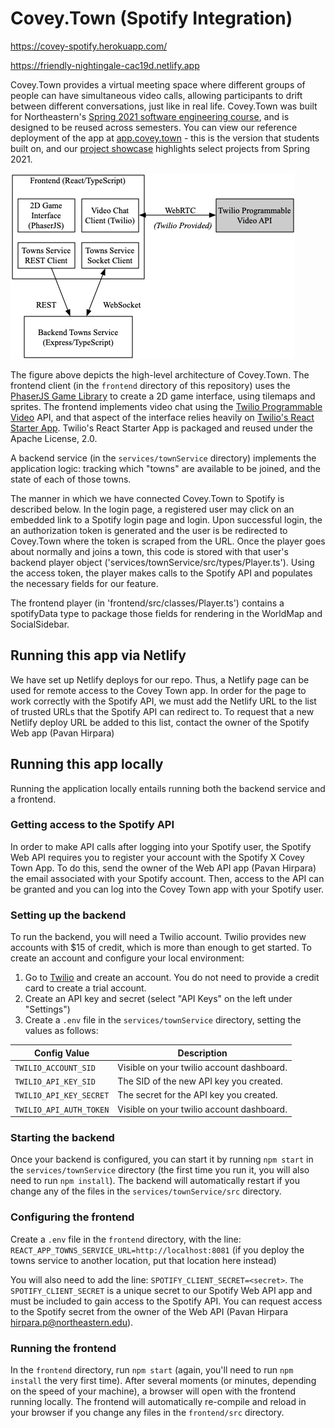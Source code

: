 # Covey.Town (Spotify Integration)

https://covey-spotify.herokuapp.com/

https://friendly-nightingale-cac19d.netlify.app

Covey.Town provides a virtual meeting space where different groups of people can have simultaneous video calls, allowing participants to drift between different conversations, just like in real life.
Covey.Town was built for Northeastern's [Spring 2021 software engineering course](https://neu-se.github.io/CS4530-CS5500-Spring-2021/), and is designed to be reused across semesters.
You can view our reference deployment of the app at [app.covey.town](https://app.covey.town/) - this is the version that students built on, and our [project showcase](https://neu-se.github.io/CS4530-CS5500-Spring-2021/project-showcase) highlights select projects from Spring 2021.

![Covey.Town Architecture](docs/covey-town-architecture.png)

The figure above depicts the high-level architecture of Covey.Town.
The frontend client (in the `frontend` directory of this repository) uses the [PhaserJS Game Library](https://phaser.io) to create a 2D game interface, using tilemaps and sprites.
The frontend implements video chat using the [Twilio Programmable Video](https://www.twilio.com/docs/video) API, and that aspect of the interface relies heavily on [Twilio's React Starter App](https://github.com/twilio/twilio-video-app-react). Twilio's React Starter App is packaged and reused under the Apache License, 2.0.

A backend service (in the `services/townService` directory) implements the application logic: tracking which "towns" are available to be joined, and the state of each of those towns.

The manner in which we have connected Covey.Town to Spotify is described below.
In the login page, a registered user may click on an embedded link to a Spotify login page and login. Upon successful login, the an authorization token is generated and the user is be redirected to Covey.Town where the token is scraped from the URL. Once the player goes about normally and joins a town, this code is stored with that user's backend player object ('services/townService/src/types/Player.ts').
Using the access token, the player makes calls to the Spotify API and populates the necessary fields for our feature.

The frontend player (in 'frontend/src/classes/Player.ts') contains a spotifyData type to package those fields for rendering in the WorldMap and SocialSidebar.

## Running this app via Netlify

We have set up Netlify deploys for our repo. Thus, a Netlify page can be used for remote access to the Covey Town app. In order for the page to work correctly with the Spotify API, we must add the Netlify URL to the list of trusted URLs that the Spotify API can redirect to. To request that a new Netlify deploy URL be added to this list, contact the owner of the Spotify Web app (Pavan Hirpara)

## Running this app locally

Running the application locally entails running both the backend service and a frontend.

### Getting access to the Spotify API

In order to make API calls after logging into your Spotify user, the Spotify Web API requires you to register your account with the Spotify X Covey Town App. To do this, send the owner of the Web API app (Pavan Hirpara) the email associated with your Spotify account. Then, access to the API can be granted and you can log into the Covey Town app with your Spotify user.

### Setting up the backend

To run the backend, you will need a Twilio account. Twilio provides new accounts with $15 of credit, which is more than enough to get started.
To create an account and configure your local environment:

1. Go to [Twilio](https://www.twilio.com/) and create an account. You do not need to provide a credit card to create a trial account.
2. Create an API key and secret (select "API Keys" on the left under "Settings")
3. Create a `.env` file in the `services/townService` directory, setting the values as follows:

| Config Value            | Description                                                  |
| ----------------------- | ------------------------------------------------------------ |
| `TWILIO_ACCOUNT_SID`    | Visible on your twilio account dashboard.                    |
| `TWILIO_API_KEY_SID`    | The SID of the new API key you created.                      |
| `TWILIO_API_KEY_SECRET` | The secret for the API key you created.                      |
| `TWILIO_API_AUTH_TOKEN` | Visible on your twilio account dashboard.                    |

### Starting the backend

Once your backend is configured, you can start it by running `npm start` in the `services/townService` directory (the first time you run it, you will also need to run `npm install`).
The backend will automatically restart if you change any of the files in the `services/townService/src` directory.

### Configuring the frontend

Create a `.env` file in the `frontend` directory, with the line: `REACT_APP_TOWNS_SERVICE_URL=http://localhost:8081` (if you deploy the towns service to another location, put that location here instead)

You will also need to add the line: `SPOTIFY_CLIENT_SECRET=<secret>`. `The SPOTIFY_CLIENT_SECRET` is a unique secret to our Spotify Web API app and must be included to gain access to the Spotify API. You can request access to the Spotify secret from the owner of the Web API (Pavan Hirpara hirpara.p@northeastern.edu).

### Running the frontend

In the `frontend` directory, run `npm start` (again, you'll need to run `npm install` the very first time). After several moments (or minutes, depending on the speed of your machine), a browser will open with the frontend running locally.
The frontend will automatically re-compile and reload in your browser if you change any files in the `frontend/src` directory.

